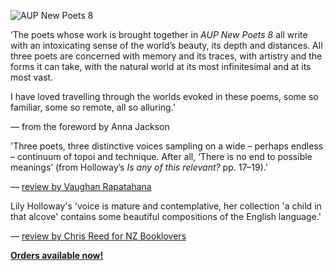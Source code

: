 <img src="{{ site.url }}/images/AUP_New_Poets_8.jpg" alt="AUP New Poets 8" class="mt4 db center"/><br>

‘The poets whose work is brought together in <i>AUP New Poets 8</i> all write with an intoxicating sense of the world’s beauty, its depth and distances. All three poets are concerned with memory and its traces, with artistry and the forms it can take, with the natural world at its most infinitesimal and at its most vast.

I have loved travelling through the worlds evoked in these poems, some so familiar, some so remote, all so alluring.’

— from the foreword by Anna Jackson

'Three poets, three distinctive voices sampling on a wide – perhaps endless – continuum of topoi and technique. After all, ‘There is no end to possible meanings’ (from Holloway’s *Is any of this relevant?* pp. 17–19).'

— <a href="http://www.flaxroots.com/flaxflower/three-poets-three-distinctive-voices">review by Vaughan Rapatahana</a>

Lily Holloway's 'voice is mature and contemplative, her collection 'a child in that alcove' contains some beautiful compositions of the English language.'

— <a href="https://www.nzbooklovers.co.nz/post/aup-new-poets-8-by-lily-holloway-tru-paraha-modi-deng">review by Chris Reed for NZ Booklovers</a>

<b><a href="https://aucklanduniversitypress.co.nz/aup-new-poets-8/">Orders available now!</a><b><br>
